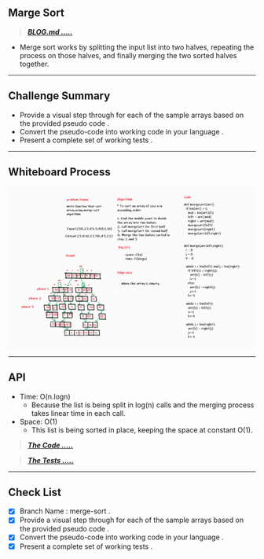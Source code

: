 ## Marge Sort

> ***[BLOG.md .....](/python/code_challenges/merge-sort/BLOG.md)***


- Merge sort works by splitting the input list into two halves, repeating the process on those halves, and finally merging the two sorted halves together.

---
## Challenge Summary

  - Provide a visual step through for each of the sample arrays based on the provided pseudo code .
  - Convert the pseudo-code into working code in your language .
  - Present a complete set of working tests .

---
## Whiteboard Process
![Merge Sort](./assest/challenge27.png)

---
## API

  * Time: O(n.logn)
    - Because the list is being split in log(n) calls and the merging process takes linear time in each call.
  * Space: O(1)
    - This list is being sorted in place, keeping the space at constant O(1).

> ***[The Code .....](/python/code_challenges/merge-sort/merge_sort/merge.py)***

> ***[The Tests .....](/python/code_challenges/merge-sort/tests/test_merge_sort.py)***

---
## Check List

- [x] Branch Name : merge-sort .
- [x] Provide a visual step through for each of the sample arrays based on the provided pseudo code .
- [x] Convert the pseudo-code into working code in your language .
- [x] Present a complete set of working tests .
